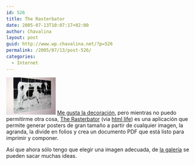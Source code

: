 ```yaml
---
id: 526
title: The Rasterbator
date: 2005-07-13T10:07:17+02:00
author: Chavalina
layout: post
guid: http://www.wp.chavalina.net/?p=526
permalink: /2005/07/13/post-526/
categories:
  - Internet
---
```

<img class="imgizqda" src="/imagenes/fotos/rasterbation.jpg" alt="Un poster de vaca creado con The Rasterbator" /> <a href="http://www.chavalina.net/comentar.php?idpost=498&q=" target="_blank">Me gusta la decoración</a>, pero mientras no puedo permitirme otra cosa, <a href="http://homokaasu.org/rasterbator/" target="_blank">The Rasterbator</a> (via <a href="http://www.htmllife.com/archivos/the_rasterbator/" target="_blank">html life</a>) es una aplicación que permite generar posters de gran tamaño a partir de cualquier imagen, la agranda, la divide en folios y crea un documento PDF que está listo para imprimir y componer. 

Así que ahora sólo tengo que elegir una imagen adecuada, de <a href="http://homokaasu.org/rasterbator/gallery.gas" target="_blank">la galería</a> se pueden sacar muchas ideas.